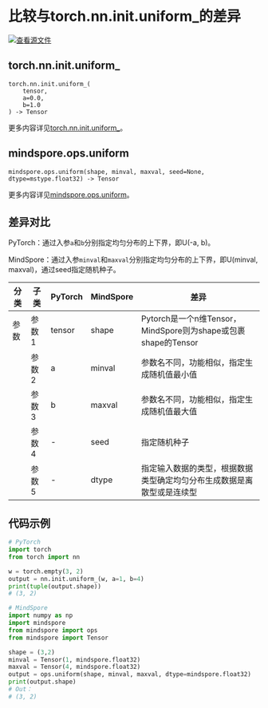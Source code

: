 # 比较与torch.nn.init.uniform_的差异

[![查看源文件](https://mindspore-website.obs.cn-north-4.myhuaweicloud.com/website-images/r2.4.1/resource/_static/logo_source.svg)](https://gitee.com/mindspore/docs/blob/r2.4.1/docs/mindspore/source_zh_cn/note/api_mapping/pytorch_diff/Uniform.md)

## torch.nn.init.uniform_

```text
torch.nn.init.uniform_(
    tensor,
    a=0.0,
    b=1.0
) -> Tensor
```

更多内容详见[torch.nn.init.uniform_](https://pytorch.org/docs/1.8.1/nn.init.html#torch.nn.init.uniform_)。

## mindspore.ops.uniform

```text
mindspore.ops.uniform(shape, minval, maxval, seed=None, dtype=mstype.float32) -> Tensor
```

更多内容详见[mindspore.ops.uniform](https://www.mindspore.cn/docs/zh-CN/r2.4.1/api_python/ops/mindspore.ops.uniform.html)。

## 差异对比

PyTorch：通过入参`a`和`b`分别指定均匀分布的上下界，即U(-a, b)。

MindSpore：通过入参`minval`和`maxval`分别指定均匀分布的上下界，即U(minval, maxval)，通过seed指定随机种子。

| 分类 | 子类 |PyTorch | MindSpore | 差异 |
| --- | --- | --- | --- |---|
|参数 | 参数1 | tensor | shape         | Pytorch是一个n维Tensor，MindSpore则为shape或包裹shape的Tensor   |
|  | 参数2 | a       | minval          | 参数名不同，功能相似，指定生成随机值最小值   |
|  | 参数3 | b       | maxval         | 参数名不同，功能相似，指定生成随机值最大值 |
|  | 参数4 | -       | seed          | 指定随机种子 |
|  | 参数5 | -       | dtype         | 指定输入数据的类型，根据数据类型确定均匀分布生成数据是离散型或是连续型 |

## 代码示例

```python
# PyTorch
import torch
from torch import nn

w = torch.empty(3, 2)
output = nn.init.uniform_(w, a=1, b=4)
print(tuple(output.shape))
# (3, 2)

# MindSpore
import numpy as np
import mindspore
from mindspore import ops
from mindspore import Tensor

shape = (3,2)
minval = Tensor(1, mindspore.float32)
maxval = Tensor(4, mindspore.float32)
output = ops.uniform(shape, minval, maxval, dtype=mindspore.float32)
print(output.shape)
# Out：
# (3, 2)
```
